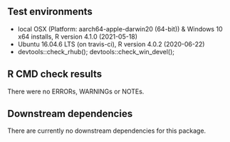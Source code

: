 ## Test environments

* local OSX (Platform: aarch64-apple-darwin20 (64-bit)) & Windows 10 x64 installs, R version 4.1.0 (2021-05-18)
* Ubuntu 16.04.6 LTS (on travis-ci), R version 4.0.2 (2020-06-22)
* devtools::check_rhub(); devtools::check_win_devel();

## R CMD check results

There were no ERRORs, WARNINGs or NOTEs.

## Downstream dependencies

There are currently no downstream dependencies for this package.